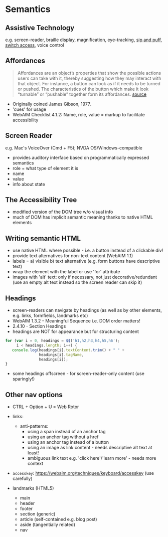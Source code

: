 # Semantics

## Assistive Technology
e.g. screen-reader, braille display, magnification, eye-tracking, [sip and puff](https://en.wikipedia.org/wiki/Sip-and-puff), [switch access](https://en.wikipedia.org/wiki/Switch_access), voice control

## Affordances
>Affordances are an object’s properties that show the possible actions users can take with it, thereby suggesting how they may interact with that object. For instance, a button can look as if it needs to be turned or pushed. The characteristics of the button which make it look “turnable” or “pushable” together form its affordances.
[source](https://www.interaction-design.org/literature/topics/affordances)
- Originally coined James Gibson, 1977.
- 'cues' for usage
- WebAIM Checklist 4.1.2: Name, role, value = markup to facilitate accessibility


## Screen Reader
e.g. Mac's VoiceOver (Cmd + F5); NVDA OS/Windows-compatible
- provides auditory interface based on programmatically expressed semantics
- role = what type of element it is
- name
- value
- info about state

## The Accessibility Tree
- modified version of the DOM tree w/o visual info
- much of DOM has implicit semantic meaning thanks to native HTML elements

## Writing semantic HTML
- use native HTML where possible - i.e. a button instead of a clickable div!
- provide text alternatives for non-text content (WebAIM 1.1)
- labels = a) visible b) text alternative (e.g. form buttons have descriptive text)
- wrap the element with the label or use 'for' attribute
- images with 'alt' text: only if necessary, not just decorative/redundant (use an empty alt text instead so the screen reader can skip it)

## Headings
- screen-readers can navigate by headings (as well as by other elements, e.g. links, formfields, landmarks etc)
- WebAIM 1.3.2 - Meaningful Sequence i.e. DOM order matters!
- 2.4.10 - Section Headings
- headings are NOT for appearance but for structuring content
```javascript
for (var i = 0, headings = $$('h1,h2,h3,h4,h5,h6');
     i < headings.length; i++) {
   console.log(headings[i].textContent.trim() + " " +  
               headings[i].tagName,
               headings[i]);
}
```
- some headings offscreen - for screen-reader-only content (use sparingly!)

## Other nav options
- CTRL + Option + U = Web Rotor
- links:
  - anti-patterns:
    - using a span instead of an anchor tag
    - using an anchor tag without a href
    - using an anchor tag instead of a button
    - using an image as link content - needs descriptive alt text at least!
    - ambiguous link text e.g. 'click here'/'learn more' - needs more context

- `accesskey`: https://webaim.org/techniques/keyboard/accesskey (use carefully)
- landmarks (HTML5)
  - main
  - header
  - footer
  - section (generic)
  - article (self-contained e.g. blog post)
  - aside (tangentially related)
  - nav
